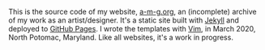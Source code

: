 This is the source code of my website, [a-m-g.org][a], an (incomplete) archive
of my work as an artist/designer. It's a static site built with [Jekyll][j] and
deployed to [GitHub Pages][g]. I wrote the templates with [Vim][v], in March
2020, North Potomac, Maryland. Like all websites, it's a work in progress.

[a]: https://a-m-g.org
[j]: https://jekyllrb.com/
[g]: https://pages.github.com/
[v]: https://github.com/a-mg/.vim
